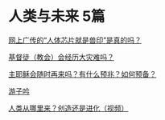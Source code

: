 # 人类与未来   5篇
    
<a href="/node/27571">网上广传的“人体芯片就是兽印”是真的吗？</a>

<a href="/node/27570">基督徒（教会）会经历大灾难吗？</a>

<a href="/node/27569">主耶稣会随时再来吗？有什么预兆？如何预备？</a>

<a href="http://mp.weixin.qq.com/s?__biz=MzA5MjQ1MDgzOA==&amp;mid=2653876755&amp;idx=3&amp;sn=383bc650371670a099134f0e1d536fb3&amp;chksm=8bb6ab6abcc1227c24405bf0699e25b3f137ac5c4100d35cd53b4c2d2b38f0e55a6f7d3ff7a8&amp;mpshare=1&amp;scene=1&amp;srcid=06150fLMvuFpX541V6rLGGCM#rd" target="_blank">游子吟<span class="glyphicon glyphicon-new-window"></span></a>

<a href="https://v.youku.com/v_show/id_XMzQ2MDQ2Mjc3Mg==.html?spm=a2h0j.11185381.listitem_page1.5!4~A" target="_blank">人类从哪里来？创造还是进化（视频）<span class="glyphicon glyphicon-new-window"></span></a>

